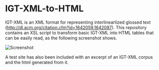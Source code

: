 IGT-XML-to-HTML
===============

IGT-XML is an XML format for representing interlinearlized glossed text (http://dl.acm.org/citation.cfm?id=1642059.1642087). This repository contains an XSL script to transform basic IGT-XML into HTML tables that can be easily read, as the following screenshot shows.

![ Screenshot ](https://github.com/balamkej/IGT-XML-to-HTML/blob/master/test-site/usp_screenshot.png "Pretty Interlinearlized Glossed Text")

A test site has also been included with an excerpt of an IGT-XML corpus and the html generated from it.